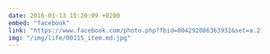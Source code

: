 ```yaml
---
date: 2016-01-13 15:20:09 +0200
embed: "facebook"
link: "https://www.facebook.com/photo.php?fbid=804292086363932&set=a.272256412900838.68734.100003494449349&type=3&theater"
img: "/img/life/00115_item.md.jpg"
---
```

